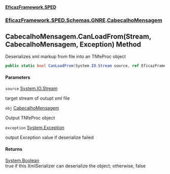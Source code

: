 #### [EficazFramework.SPED](EficazFrameworkSPED.md 'EficazFramework SPED')
### [EficazFramework.SPED.Schemas.GNRE](EficazFramework.SPED.Schemas.GNRE.md 'EficazFramework.SPED.Schemas.GNRE').[CabecalhoMensagem](EficazFramework.SPED.Schemas.GNRE/CabecalhoMensagem.md 'EficazFramework.SPED.Schemas.GNRE.CabecalhoMensagem')

## CabecalhoMensagem.CanLoadFrom(Stream, CabecalhoMensagem, Exception) Method

Deserializes xml markup from file into an TNfeProc object

```csharp
public static bool CanLoadFrom(System.IO.Stream source, ref EficazFramework.SPED.Schemas.GNRE.CabecalhoMensagem obj, ref System.Exception exception);
```
#### Parameters

<a name='EficazFramework.SPED.Schemas.GNRE.CabecalhoMensagem.CanLoadFrom(System.IO.Stream,EficazFramework.SPED.Schemas.GNRE.CabecalhoMensagem,System.Exception).source'></a>

`source` [System.IO.Stream](https://docs.microsoft.com/en-us/dotnet/api/System.IO.Stream 'System.IO.Stream')

target stream of outupt xml file

<a name='EficazFramework.SPED.Schemas.GNRE.CabecalhoMensagem.CanLoadFrom(System.IO.Stream,EficazFramework.SPED.Schemas.GNRE.CabecalhoMensagem,System.Exception).obj'></a>

`obj` [CabecalhoMensagem](EficazFramework.SPED.Schemas.GNRE/CabecalhoMensagem.md 'EficazFramework.SPED.Schemas.GNRE.CabecalhoMensagem')

Output TNfeProc object

<a name='EficazFramework.SPED.Schemas.GNRE.CabecalhoMensagem.CanLoadFrom(System.IO.Stream,EficazFramework.SPED.Schemas.GNRE.CabecalhoMensagem,System.Exception).exception'></a>

`exception` [System.Exception](https://docs.microsoft.com/en-us/dotnet/api/System.Exception 'System.Exception')

output Exception value if deserialize failed

#### Returns
[System.Boolean](https://docs.microsoft.com/en-us/dotnet/api/System.Boolean 'System.Boolean')  
true if this XmlSerializer can deserialize the object; otherwise, false